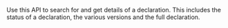 Use this API to search for and get details of a declaration. This includes the status of a declaration, the various versions and the full declaration.
